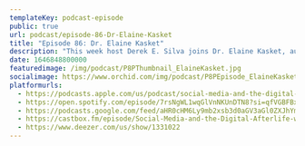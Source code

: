 ```yaml
---
templateKey: podcast-episode
public: true
url: podcast/episode-86-Dr-Elaine-Kasket
title: "Episode 86: Dr. Elaine Kasket"
description: "This week host Derek E. Silva joins Dr. Elaine Kasket, author of All the Ghosts in the Machine: The Digital Afterlife of Your Personal Data. It’s a great conversation on digital immortality, who owns your social media profile in the afterlife, and how to protect your legacy online."
date: 1646848800000
featuredimage: /img/podcast/P8PThumbnail_ElaineKasket.jpg
socialimage: https://www.orchid.com/img/podcast/P8PEpisode_ElaineKasket.jpg
platformurls:
  - https://podcasts.apple.com/us/podcast/social-media-and-the-digital-afterlife-with/id1516705670?i=1000553462196
  - https://open.spotify.com/episode/7rsNgWL1wqGlVnNKUnDTN8?si=qfVGBFBxQrKZqhi9oaJTQw
  - https://podcasts.google.com/feed/aHR0cHM6Ly9mb2xsb3d0aGV3aGl0ZXJhYmJpdC5saWJzeW4uY29tL3Jzcw/episode/Mzc0N2M2NDEtMDA4Yi00M2YyLTg4OTAtMzgxYjQ0YWU2YTk1
  - https://castbox.fm/episode/Social-Media-and-the-Digital-Afterlife-with-Dr.-Elaine-Kasket-id2954358-id474748872
  - https://www.deezer.com/us/show/1331022
---
```

